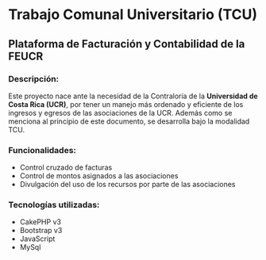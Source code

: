 # Trabajo Comunal Universitario  (TCU)

## Plataforma de Facturación y Contabilidad de la FEUCR

### Descripción: <br>

Este proyecto nace ante la necesidad de la Contraloría de la <b>Universidad de Costa Rica (UCR)</b>, por tener un manejo más ordenado y eficiente de
los ingresos y egresos de las asociaciones de la UCR. Además como se menciona al principio de este documento, se desarrolla bajo la 
modalidad TCU. <br>

### Funcionalidades: <br>

<ul>
  <li>Control cruzado de facturas</li>
  <li>Control de montos asignados a las asociaciones</li>
  <li>Divulgación del  uso de los recursos por parte de las asociaciones</li>
</ul>



### Tecnologías utilizadas: <br>

<ul>
  <li>CakePHP v3</li>
  <li>Bootstrap v3</li>
  <li>JavaScript</li>
  <li>MySql</li>
</ul>
